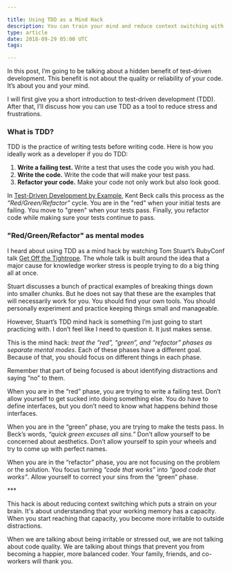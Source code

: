 ```yaml
---

title: Using TDD as a Mind Hack
description: You can train your mind and reduce context switching with TDD
type: article
date: 2018-09-29 05:00 UTC
tags:

---
```


In this post, I’m going to be talking about a hidden benefit of test-driven development. This benefit is not about the quality or reliability of your code. It’s about you and your mind.

I will first give you a short introduction to test-driven development (TDD). After that, I’ll discuss how you can use TDD as a tool to reduce stress and frustrations.

### What is TDD?

TDD is the practice of writing tests before writing code. Here is how you ideally work as a developer if you do TDD:

1. **Write a failing test.** Write a test that uses the code you wish you had.
2. **Write the code.** Write the code that will make your test pass.
3. **Refactor your code.** Make your code not only work but also look good.

In [Test-Driven Development by Example](https://www.amazon.com/Test-Driven-Development-Kent-Beck/dp/0321146530), Kent Beck calls this process as the *“Red/Green/Refactor”* cycle. You are in the "red" when your initial tests are failing. You move to "green" when your tests pass. Finally, you refactor code while making sure your tests continue to pass.

### "Red/Green/Refactor" as mental modes

I heard about using TDD as a mind hack by watching Tom Stuart’s RubyConf talk [Get Off the Tightrope](https://www.youtube.com/watch?v=TdBELZG0UMY). The whole talk is built around the idea that a major cause for knowledge worker stress is people trying to do a big thing all at once.

Stuart discusses a bunch of practical examples of breaking things down into smaller chunks. But he does not say that these are the examples that will necessarily work for you. You should find your own tools. You should personally experiment and practice keeping things small and manageable.

However, Stuart’s TDD mind hack is something I’m just going to start practicing with. I don’t feel like I need to question it. It just makes sense.

This is the mind hack: *treat the “red”, “green”, and “refactor” phases as separate mental modes*. Each of these phases have a different goal. Because of that, you should focus on different things in each phase.

Remember that part of being focused is about identifying distractions and saying “no” to them.

When you are in the “red” phase, you are trying to write a failing test. Don’t allow yourself to get sucked into doing something else. You do have to define interfaces, but you don’t need to know what happens behind those interfaces.

When you are in the “green” phase, you are trying to make the tests pass. In Beck’s words, *“quick green excuses all sins.”* Don’t allow yourself to be concerned about aesthetics. Don’t allow yourself to spin your wheels and try to come up with perfect names.

When you are in the “refactor” phase, you are not focusing on the problem or the solution. You focus turning *“code that works”* into *“good code that works”*. Allow yourself to correct your sins from the “green” phase.

\*\*\*

This hack is about reducing context switching which puts a strain on your brain. It's about understanding that your working memory has a capacity. When you start reaching that capacity, you become more irritable to outside distractions.

When we are talking about being irritable or stressed out, we are not talking about code quality. We are talking about things that prevent you from becoming a happier, more balanced coder. Your family, friends, and co-workers will thank you.
